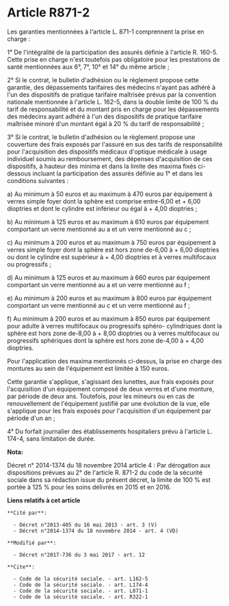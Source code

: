# Article R871-2

Les garanties mentionnées à l'article L. 871-1 comprennent la prise en charge :

1° De l'intégralité de la participation des assurés définie à l'article R. 160-5. Cette prise en charge n'est toutefois pas
obligatoire pour les prestations de santé mentionnées aux 6°, 7°, 10° et 14° du même article ;

2° Si le contrat, le bulletin d'adhésion ou le règlement propose cette garantie, des dépassements tarifaires des médecins
n'ayant pas adhéré à l'un des dispositifs de pratique tarifaire maîtrisée prévus par la convention nationale mentionnée à
l'article L. 162-5, dans la double limite de 100 % du tarif de responsabilité et du montant pris en charge pour les
dépassements des médecins ayant adhéré à l'un des dispositifs de pratique tarifaire maîtrisée minoré d'un montant égal à 20 %
du tarif de responsabilité ;

3° Si le contrat, le bulletin d'adhésion ou le règlement propose une couverture des frais exposés par l'assuré en sus des
tarifs de responsabilité pour l'acquisition des dispositifs médicaux d'optique médicale à usage individuel soumis au
remboursement, des dépenses d'acquisition de ces dispositifs, à hauteur des minima et dans la limite des maxima fixés ci-
dessous incluant la participation des assurés définie au 1° et dans les conditions suivantes :

a) Au minimum à 50 euros et au maximum à 470 euros par équipement à verres simple foyer dont la sphère est comprise
entre-6,00 et + 6,00 dioptries et dont le cylindre est inférieur ou égal à + 4,00 dioptries ;

b) Au minimum à 125 euros et au maximum à 610 euros par équipement comportant un verre mentionné au a et un verre mentionné
au c ;

c) Au minimum à 200 euros et au maximum à 750 euros par équipement à verres simple foyer dont la sphère est hors zone de-6,00
à + 6,00 dioptries ou dont le cylindre est supérieur à + 4,00 dioptries et à verres multifocaux ou progressifs ;

d) Au minimum à 125 euros et au maximum à 660 euros par équipement comportant un verre mentionné au a et un verre mentionné
au f ;

e) Au minimum à 200 euros et au maximum à 800 euros par équipement comportant un verre mentionné au c et un verre mentionné
au f ;

f) Au minimum à 200 euros et au maximum à 850 euros par équipement pour adulte à verres multifocaux ou progressifs sphéro-
cylindriques dont la sphère est hors zone de-8,00 à + 8,00 dioptries ou à verres multifocaux ou progressifs sphériques dont
la sphère est hors zone de-4,00 à + 4,00 dioptries.

Pour l'application des maxima mentionnés ci-dessus, la prise en charge des montures au sein de l'équipement est limitée à 150
euros.

Cette garantie s'applique, s'agissant des lunettes, aux frais exposés pour l'acquisition d'un équipement composé de deux
verres et d'une monture, par période de deux ans. Toutefois, pour les mineurs ou en cas de renouvellement de l'équipement
justifié par une évolution de la vue, elle s'applique pour les frais exposés pour l'acquisition d'un équipement par période
d'un an ;

4° Du forfait journalier des établissements hospitaliers prévu à l'article L. 174-4, sans limitation de durée.

**Nota:**

Décret n° 2014-1374 du 18 novembre 2014 article 4 : Par dérogation aux dispositions prévues au 2° de l'article R. 871-2 du
code de la sécurité sociale dans sa rédaction issue du présent décret, la limite de 100 % est portée à 125 % pour les soins
délivrés en 2015 et en 2016.

**Liens relatifs à cet article**

	**Cité par**:

	  - Décret n°2013-405 du 16 mai 2013 - art. 3 (V)
	  - Décret n°2014-1374 du 18 novembre 2014 - art. 4 (VD)

	**Modifié par**:

	  - Décret n°2017-736 du 3 mai 2017 - art. 12

	**Cite**:

	  - Code de la sécurité sociale. - art. L162-5
	  - Code de la sécurité sociale. - art. L174-4
	  - Code de la sécurité sociale. - art. L871-1
	  - Code de la sécurité sociale. - art. R322-1
